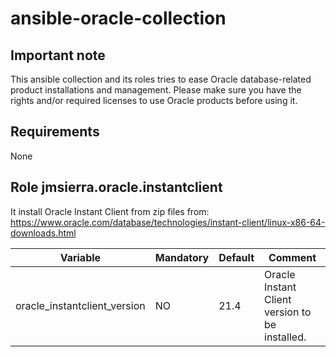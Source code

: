 # ansible-oracle-collection

## Important note
This ansible collection and its roles tries to ease Oracle database-related product installations and management. Please make sure you have the rights and/or required licenses to use Oracle products before using it.  

## Requirements
None

## Role jmsierra.oracle.instantclient
It install Oracle Instant Client from zip files from: https://www.oracle.com/database/technologies/instant-client/linux-x86-64-downloads.html

Variable | Mandatory | Default | Comment
-------- | --------- | ------- | -------
oracle_instantclient_version | NO | 21.4 | Oracle Instant Client version to be installed.
